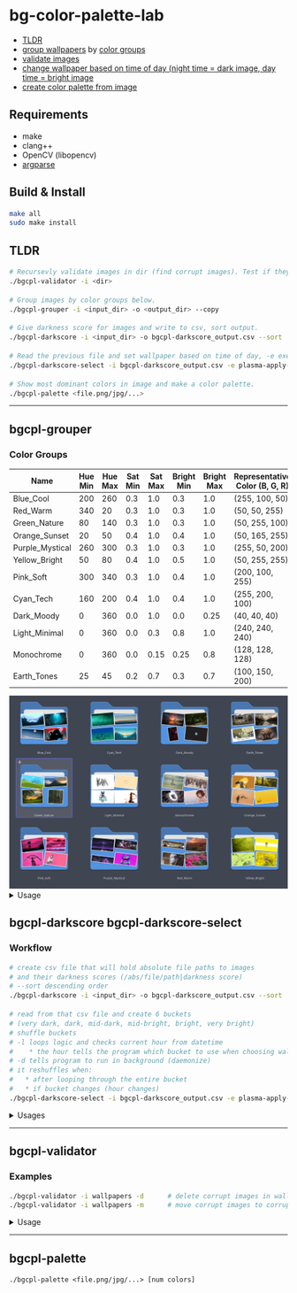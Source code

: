 # bg-color-palette-lab

- [TLDR](#tldr)
- [group wallpapers](#bgcpl-grouper) by [color groups](#color-groups)
- [validate images](#bgcpl-validator)
- [change wallpaper based on time of day (night time = dark image, day time = bright image](#bgcpl-darkscore-bgcpl-darkscore-select)
- [create color palette from image](#bgcpl-palette)

## Requirements

- make
- clang++
- OpenCV (libopencv)
- [argparse](https://github.com/p-ranav/argparse)

## Build & Install

```bash
make all
sudo make install
```

## TLDR

```bash
# Recursevly validate images in dir (find corrupt images). Test if they can be loaded. Delete with -d, Move with -m
./bgcpl-validator -i <dir>

# Group images by color groups below.
./bgcpl-grouper -i <input_dir> -o <output_dir> --copy

# Give darkness score for images and write to csv, sort output.
./bgcpl-darkscore -i <input_dir> -o bgcpl-darkscore_output.csv --sort

# Read the previous file and set wallpaper based on time of day, -e execute, -l loop logic, -d deamonize
./bgcpl-darkscore-select -i bgcpl-darkscore_output.csv -e plasma-apply-wallpaperimage -l -d

# Show most dominant colors in image and make a color palette.
./bgcpl-palette <file.png/jpg/...>
```

---

## bgcpl-grouper

### Color Groups

| Name            | Hue Min | Hue Max | Sat Min | Sat Max | Bright Min | Bright Max | Representative Color (B, G, R) |
| --------------- | ------- | ------- | ------- | ------- | ---------- | ---------- | ------------------------------ |
| Blue_Cool       | 200     | 260     | 0.3     | 1.0     | 0.3        | 1.0        | (255, 100, 50)                 |
| Red_Warm        | 340     | 20      | 0.3     | 1.0     | 0.3        | 1.0        | (50, 50, 255)                  |
| Green_Nature    | 80      | 140     | 0.3     | 1.0     | 0.3        | 1.0        | (50, 255, 100)                 |
| Orange_Sunset   | 20      | 50      | 0.4     | 1.0     | 0.4        | 1.0        | (50, 165, 255)                 |
| Purple_Mystical | 260     | 300     | 0.3     | 1.0     | 0.3        | 1.0        | (255, 50, 200)                 |
| Yellow_Bright   | 50      | 80      | 0.4     | 1.0     | 0.5        | 1.0        | (50, 255, 255)                 |
| Pink_Soft       | 300     | 340     | 0.3     | 1.0     | 0.4        | 1.0        | (200, 100, 255)                |
| Cyan_Tech       | 160     | 200     | 0.4     | 1.0     | 0.4        | 1.0        | (255, 200, 100)                |
| Dark_Moody      | 0       | 360     | 0.0     | 1.0     | 0.0        | 0.25       | (40, 40, 40)                   |
| Light_Minimal   | 0       | 360     | 0.0     | 0.3     | 0.8        | 1.0        | (240, 240, 240)                |
| Monochrome      | 0       | 360     | 0.0     | 0.15    | 0.25       | 0.8        | (128, 128, 128)                |
| Earth_Tones     | 25      | 45      | 0.2     | 0.7     | 0.3        | 0.7        | (100, 150, 200)                |

<img src="preview/preview.png">

<details><summary>Usage</summary>

```console
Usage: grouper [--help] [--version] --input VAR [--output VAR] [[--copy]|[--move]] [--algorithm 0/1/2]

group wallpapers by color palette

Optional arguments:
  -h, --help       shows help message and exits
  -v, --version    prints version information and exits

Required (detailed usage):
  -i, --input      input folder [required]

Optional (detailed usage):
  -o, --output     output folder (if not speicifed files won't be moved/copied, must specify --copy or --move to do action)
  -c, --copy       copy files to output dir
  -m, --move       move files to output dir
  -a, --algorithm  which algorithm to use when grouping images (KMeans = 0, KMeansOptimized = 1, Histogram = 2 [nargs=0..1] [default: 0]
```

## </details>

## bgcpl-darkscore bgcpl-darkscore-select

### Workflow

```bash
# create csv file that will hold absolute file paths to images
# and their darkness scores (/abs/file/path|darkness score)
# --sort descending order
./bgcpl-darkscore -i <input_dir> -o bgcpl-darkscore_output.csv --sort

# read from that csv file and create 6 buckets
# (very dark, dark, mid-dark, mid-bright, bright, very bright)
# shuffle buckets
# -l loops logic and checks current hour from datetime
#    * the hour tells the program which bucket to use when choosing wallpaper
# -d tells program to run in background (daemonize)
# it reshuffles when:
#   * after looping through the entire bucket
#   * if bucket changes (hour changes)
./bgcpl-darkscore-select -i bgcpl-darkscore_output.csv -e plasma-apply-wallpaperimage -l -d
```

<details><summary>Usages</summary>

```console
Usage: darkscore [--help] [--version] --input VAR --output VAR [--sortd] [--sorta]

give darkness score for wallpapers

Optional arguments:
  -h, --help                shows help message and exits
  -v, --version             prints version information and exits
  -i, --input               Path to a image file or folder containing images (recursive) [required]
  -o, --output              Path to output CSV file [required]
  -s, -sd, --sort, --sortd  Sort output by darkness score descending order
  -sa, --sorta              Sort output by darkness score ascending order

```

```console
Usage: darkscore-select [--help] [--version] --input file.csv [--exec command] [--daemon] [--loop] [--sleep sleep_ms]

select wallpaper from csv file based on time of day and darkness score (night = dark, day = bright)

Optional arguments:
  -h, --help            shows help message and exits
  -v, --version         prints version information and exits
  -i, --input file.csv  csv file that was made by bgcpl-darkscore [required]
  -e, --exec            pass image to a command and execute (e.g. plasma-apply-wallpaperimage) [nargs=0..1] [default: ""]
  -d, --daemon          run daemon in the background
  -l, --loop            loop logic for setting wallpapers
  -s, --sleep           sleep ms for loop [nargs=0..1] [default: 60000]

```

</details>

---

## bgcpl-validator

### Examples

```bash
./bgcpl-validator -i wallpapers -d      # delete corrupt images in wallpapers dir
./bgcpl-validator -i wallpapers -m      # move corrupt images to corrupted_images
```

<details><summary>Usage</summary>

```console
Usage: validator [--help] [--version] --input VAR [--move] [--delete] [--prompt]

validate images, find corrupt images (and delete them/move them/etc)

Optional arguments:
  -h, --help     shows help message and exits
  -v, --version  prints version information and exits
  -i, --input    Path to a image file or folder containing images (recursive) [required]
  -m, --move     move corrupt files to corrupted_images folder (make one)
  -d, --delete   delete corrupt files
  -p, --prompt   prompt what to do after scanning (nothing/delete/move)
```

</details>

---

## bgcpl-palette

```console
./bgcpl-palette <file.png/jpg/...> [num colors]
```
